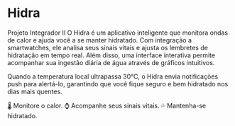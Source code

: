 # Hidra
Projeto Integrador II
O Hidra é um aplicativo inteligente que monitora ondas de calor e ajuda você a se manter hidratado. Com integração a smartwatches, ele analisa seus sinais vitais e ajusta os lembretes de hidratação em tempo real. Além disso, uma interface interativa permite acompanhar sua ingestão diária de água através de gráficos intuitivos.

Quando a temperatura local ultrapassa 30°C, o Hidra envia notificações push para alertá-lo, garantindo que você fique seguro e bem hidratado nos dias mais quentes.

🌡️ Monitore o calor.
⌚ Acompanhe seus sinais vitais.
💦 Mantenha-se hidratado.
